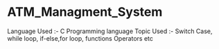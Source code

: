 # ATM_Managment_System

Language Used :- C Programming language
Topic Used :- Switch Case, while loop,
                if-else,for loop, functions
                Operators etc
